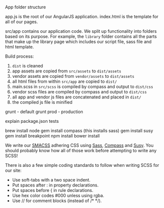 App folder structure

app.js is the root of our AngularJS application.
index.html is the template for all of our pages.

src/app contains our application code. We split up functionality into folders based on its purpose.
For example, the `library` folder contains all the parts that make up the library page which includes
our script file, sass file and html template.

Build process:

1. `dist` is cleaned
2. app assets are copied from `src/assets` to `dist/assets`
3. vendor assets are copied from `vendor/assets` to `dist/assets`
4. all html files from within `src/app` are copied to `dist/`
5. main.scss in `src/scss` is compiled by compass and output to `dist/css`
6. vendor scss files are compiled by compass and output to `dist/css`
7. all app and vendor js files are concatenated and placed in `dist/`
8. the compiled js file is minified

grunt - default
grunt prod - production

explain package.json
tests

brew install node
gem install compass (this installs sass)
gem install susy
gem install breakpoint
npm install
bower install

   We write our <a href="http://smacss.com/">SMACSS</a> adhering CSS using <a href="http://sass-lang.com/">Sass</a>, <a href="http://compass-style.org/">Compass</a> and <a href="http://susy.oddbird.net/">Susy</a>.
    You should probably know how all of those work before attempting to write any SCSS!

  <p>
    There is also a few simple coding standards to follow when writing SCSS for our site:
    <ul>
      <li>
        Use soft-tabs with a two space indent.
      </li>
      <li>
        Put spaces after : in property declarations.
      </li>
      <li>
        Put spaces before { in rule declarations.
      </li>
      <li>
        Use hex color codes #000 unless using rgba.
      </li>
      <li>
        Use // for comment blocks (instead of /* */).
      </li>
    </ul>
  </p>